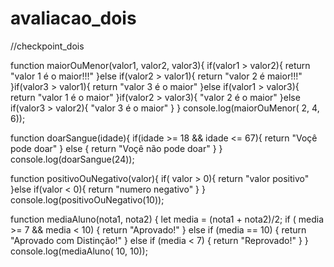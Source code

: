 # avaliacao_dois

//checkpoint_dois

function maiorOuMenor(valor1, valor2, valor3){
        if(valor1 > valor2){
            return "valor 1 é o maior!!!"
        }else if(valor2 > valor1){
            return "valor 2 é maior!!!"
        }if(valor3 > valor1){
            return "valor 3 é o maior"
        }else if(valor1 > valor3){
            return "valor 1 é o maior"
        }if(valor2 > valor3){
            "valor 2 é o maior"
        }else if(valor3 > valor2){
            "valor 3 é o maior"
        }
      } 
console.log(maiorOuMenor( 2, 4, 6));


function doarSangue(idade){
    if(idade >= 18 && idade <= 67){
        return "Voçê pode doar"
    } else {
        return "Voçê não pode doar"
    }
}
console.log(doarSangue(24));


function positivoOuNegativo(valor){
    if( valor > 0){
        return "valor positivo"
    }else if(valor < 0){
        return "numero negativo"
    }
}
console.log(positivoOuNegativo(10));

function mediaAluno(nota1, nota2) {
    let media = (nota1 + nota2)/2;
    if ( media >= 7 && media < 10) {
        return "Aprovado!"
    } else if (media == 10) {
        return "Aprovado com Distinção!"
    } else if (media < 7) {
        return "Reprovado!"
    }
}
console.log(mediaAluno( 10, 10));
